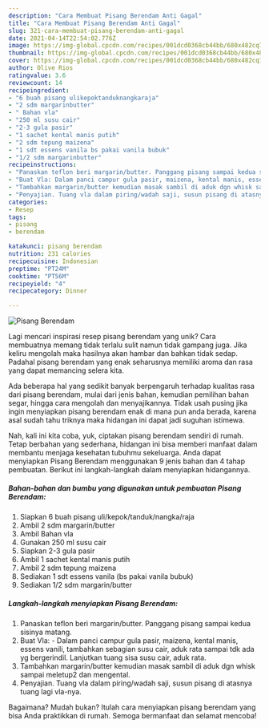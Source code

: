 ```yaml
---
description: "Cara Membuat Pisang Berendam Anti Gagal"
title: "Cara Membuat Pisang Berendam Anti Gagal"
slug: 321-cara-membuat-pisang-berendam-anti-gagal
date: 2021-04-14T22:54:02.776Z
image: https://img-global.cpcdn.com/recipes/001dcd0368cb44bb/680x482cq70/pisang-berendam-foto-resep-utama.jpg
thumbnail: https://img-global.cpcdn.com/recipes/001dcd0368cb44bb/680x482cq70/pisang-berendam-foto-resep-utama.jpg
cover: https://img-global.cpcdn.com/recipes/001dcd0368cb44bb/680x482cq70/pisang-berendam-foto-resep-utama.jpg
author: Olive Rios
ratingvalue: 3.6
reviewcount: 14
recipeingredient:
- "6 buah pisang ulikepoktanduknangkaraja"
- "2 sdm margarinbutter"
- " Bahan vla"
- "250 ml susu cair"
- "2-3 gula pasir"
- "1 sachet kental manis putih"
- "2 sdm tepung maizena"
- "1 sdt essens vanila bs pakai vanila bubuk"
- "1/2 sdm margarinbutter"
recipeinstructions:
- "Panaskan teflon beri margarin/butter. Panggang pisang sampai kedua sisinya matang."
- "Buat Vla: Dalam panci campur gula pasir, maizena, kental manis, essens vanili, tambahkan sebagian susu cair, aduk rata sampai tdk ada yg bergerindil. Lanjutkan tuang sisa susu cair, aduk rata."
- "Tambahkan margarin/butter kemudian masak sambil di aduk dgn whisk sampai meletup2 dan mengental."
- "Penyajian. Tuang vla dalam piring/wadah saji, susun pisang di atasnya tuang lagi vla-nya."
categories:
- Resep
tags:
- pisang
- berendam

katakunci: pisang berendam 
nutrition: 231 calories
recipecuisine: Indonesian
preptime: "PT24M"
cooktime: "PT56M"
recipeyield: "4"
recipecategory: Dinner

---
```



![Pisang Berendam](https://img-global.cpcdn.com/recipes/001dcd0368cb44bb/680x482cq70/pisang-berendam-foto-resep-utama.jpg)

Lagi mencari inspirasi resep pisang berendam yang unik? Cara membuatnya memang tidak terlalu sulit namun tidak gampang juga. Jika keliru mengolah maka hasilnya akan hambar dan bahkan tidak sedap. Padahal pisang berendam yang enak seharusnya memiliki aroma dan rasa yang dapat memancing selera kita.

Ada beberapa hal yang sedikit banyak berpengaruh terhadap kualitas rasa dari pisang berendam, mulai dari jenis bahan, kemudian pemilihan bahan segar, hingga cara mengolah dan menyajikannya. Tidak usah pusing jika ingin menyiapkan pisang berendam enak di mana pun anda berada, karena asal sudah tahu triknya maka hidangan ini dapat jadi suguhan istimewa.




Nah, kali ini kita coba, yuk, ciptakan pisang berendam sendiri di rumah. Tetap berbahan yang sederhana, hidangan ini bisa memberi manfaat dalam membantu menjaga kesehatan tubuhmu sekeluarga. Anda dapat menyiapkan Pisang Berendam menggunakan 9 jenis bahan dan 4 tahap pembuatan. Berikut ini langkah-langkah dalam menyiapkan hidangannya.

<!--inarticleads1-->

##### Bahan-bahan dan bumbu yang digunakan untuk pembuatan Pisang Berendam:

1. Siapkan 6 buah pisang uli/kepok/tanduk/nangka/raja
1. Ambil 2 sdm margarin/butter
1. Ambil  Bahan vla
1. Gunakan 250 ml susu cair
1. Siapkan 2-3 gula pasir
1. Ambil 1 sachet kental manis putih
1. Ambil 2 sdm tepung maizena
1. Sediakan 1 sdt essens vanila (bs pakai vanila bubuk)
1. Sediakan 1/2 sdm margarin/butter




<!--inarticleads2-->

##### Langkah-langkah menyiapkan Pisang Berendam:

1. Panaskan teflon beri margarin/butter. Panggang pisang sampai kedua sisinya matang.
1. Buat Vla: - Dalam panci campur gula pasir, maizena, kental manis, essens vanili, tambahkan sebagian susu cair, aduk rata sampai tdk ada yg bergerindil. Lanjutkan tuang sisa susu cair, aduk rata.
1. Tambahkan margarin/butter kemudian masak sambil di aduk dgn whisk sampai meletup2 dan mengental.
1. Penyajian. Tuang vla dalam piring/wadah saji, susun pisang di atasnya tuang lagi vla-nya.




Bagaimana? Mudah bukan? Itulah cara menyiapkan pisang berendam yang bisa Anda praktikkan di rumah. Semoga bermanfaat dan selamat mencoba!
